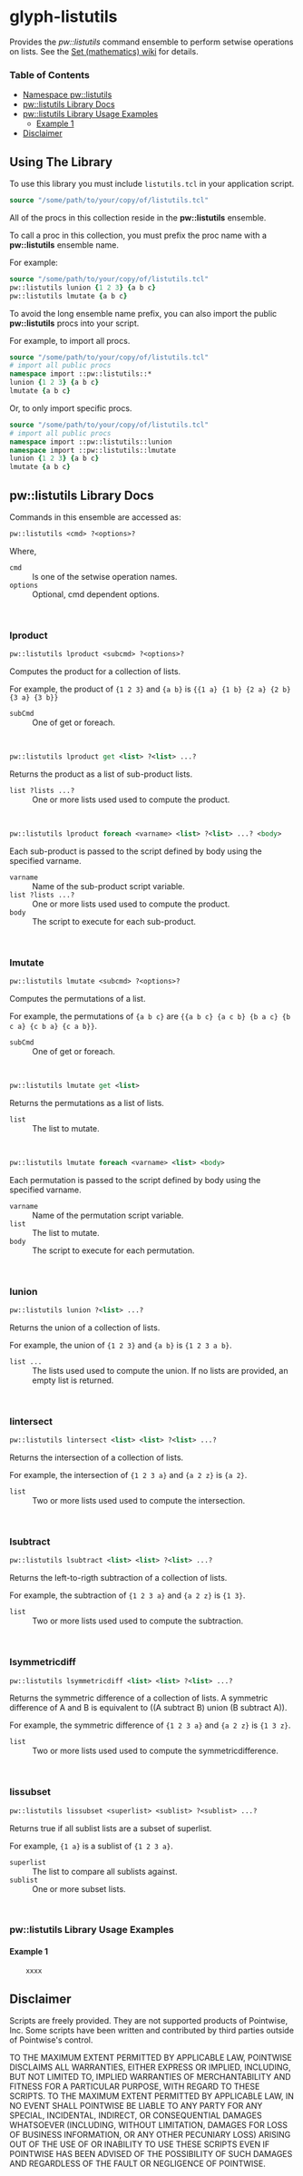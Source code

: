 # glyph-listutils

Provides the *pw::listutils* command ensemble to perform setwise operations on
lists. See the [Set (mathematics) wiki][SetWiki] for details.

### Table of Contents
* [Namespace pw::listutils](#namespace-pwlistutils)
* [pw::listutils Library Docs](#pwlistutils-library-docs)
* [pw::listutils Library Usage Examples](#pwlistutils-library-usage-examples)
    * [Example 1](#example-1)
* [Disclaimer](#disclaimer)


## Using The Library

To use this library you must include `listutils.tcl` in your application script.

```Tcl
source "/some/path/to/your/copy/of/listutils.tcl"
```

All of the procs in this collection reside in the **pw::listutils** ensemble.

To call a proc in this collection, you must prefix the proc name with a **pw::listutils** ensemble name.

For example:
```Tcl
source "/some/path/to/your/copy/of/listutils.tcl"
pw::listutils lunion {1 2 3} {a b c}
pw::listutils lmutate {a b c}
```

To avoid the long ensemble name prefix, you can also import the public **pw::listutils** procs into your script.

For example, to import all procs.
```Tcl
source "/some/path/to/your/copy/of/listutils.tcl"
# import all public procs
namespace import ::pw::listutils::*
lunion {1 2 3} {a b c}
lmutate {a b c}
```

Or, to only import specific procs.
```Tcl
source "/some/path/to/your/copy/of/listutils.tcl"
# import all public procs
namespace import ::pw::listutils::lunion
namespace import ::pw::listutils::lmutate
lunion {1 2 3} {a b c}
lmutate {a b c}
```


## pw::listutils Library Docs

Commands in this ensemble are accessed as:

```Tcl
pw::listutils <cmd> ?<options>?
```
Where,
<dl>
  <dt><code>cmd</code></dt>
  <dd>Is one of the setwise operation names.</dd>
  <dt><code>options</code></dt>
  <dd>Optional, cmd dependent options.</dd>
</dl>
<br/>

### lproduct

```Tcl
pw::listutils lproduct <subcmd> ?<options>?
```
Computes the product for a collection of lists.

For example, the product of `{1 2 3}` and `{a b}` is
`{{1 a} {1 b} {2 a} {2 b} {3 a} {3 b}}`

<dl>
  <dt><code>subCmd</code></dt>
  <dd>One of get or foreach.</dd>
</dl>
<br/>

```Tcl
pw::listutils lproduct get <list> ?<list> ...?
```
Returns the product as a list of sub-product lists.
<dl>
  <dt><code>list ?lists ...?</code></dt>
  <dd>One or more lists used used to compute the product.</dd>
</dl>
<br/>

```Tcl
pw::listutils lproduct foreach <varname> <list> ?<list> ...? <body>
```
Each sub-product is passed to the script defined by body using the specified
varname.

<dl>
  <dt><code>varname</code></dt>
  <dd>Name of the sub-product script variable.</dd>
  <dt><code>list ?lists ...?</code></dt>
  <dd>One or more lists used used to compute the product.</dd>
  <dt><code>body</code></dt>
  <dd>The script to execute for each sub-product.</dd>
</dl>
<br/>

### lmutate

```Tcl
pw::listutils lmutate <subcmd> ?<options>?
```
Computes the permutations of a list.

For example, the permutations of `{a b c}` are `{{a b c} {a c b} {b a c} {b c a}
{c b a} {c a b}}`.

<dl>
  <dt><code>subCmd</code></dt>
  <dd>One of get or foreach.</dd>
</dl>
<br/>

```Tcl
pw::listutils lmutate get <list>
```
Returns the permutations as a list of lists.
<dl>
  <dt><code>list</code></dt>
  <dd>The list to mutate.</dd>
</dl>
<br/>

```Tcl
pw::listutils lmutate foreach <varname> <list> <body>
```
Each permutation is passed to the script defined by body using the specified
varname.

<dl>
  <dt><code>varname</code></dt>
  <dd>Name of the permutation script variable.</dd>
  <dt><code>list</code></dt>
  <dd>The list to mutate.</dd>
  <dt><code>body</code></dt>
  <dd>The script to execute for each permutation.</dd>
</dl>
<br/>

### lunion

```Tcl
pw::listutils lunion ?<list> ...?
```
Returns the union of a collection of lists.

For example, the union of `{1 2 3}` and `{a b}` is `{1 2 3 a b}`.
<dl>
  <dt><code>list ...</code></dt>
  <dd>The lists used used to compute the union. If no lists are provided, an
  empty list is returned.</dd>
</dl>
<br/>

### lintersect

```Tcl
pw::listutils lintersect <list> <list> ?<list> ...?
```
Returns the intersection of a collection of lists.

For example, the intersection of `{1 2 3 a}` and `{a 2 z}` is `{a 2}`.
<dl>
  <dt><code>list</code></dt>
  <dd>Two or more lists used used to compute the intersection.</dd>
</dl>
<br/>

### lsubtract

```Tcl
pw::listutils lsubtract <list> <list> ?<list> ...?
```
Returns the left-to-rigth subtraction of a collection of lists.

For example, the subtraction of `{1 2 3 a}` and `{a 2 z}` is `{1 3}`.
<dl>
  <dt><code>list</code></dt>
  <dd>Two or more lists used used to compute the subtraction.</dd>
</dl>
<br/>

### lsymmetricdiff

```Tcl
pw::listutils lsymmetricdiff <list> <list> ?<list> ...?
```
Returns the symmetric difference of a collection of lists. A symmetric
difference of A and B is equivalent to ((A subtract B) union (B subtract A)).

For example, the symmetric difference of `{1 2 3 a}` and `{a 2 z}` is `{1 3 z}`.
<dl>
  <dt><code>list</code></dt>
  <dd>Two or more lists used used to compute the symmetricdifference.</dd>
</dl>
<br/>

### lissubset

```Tcl
pw::listutils lissubset <superlist> <sublist> ?<sublist> ...?
```
Returns true if all sublist lists are a subset of superlist.

For example, `{1 a}` is a sublist of `{1 2 3 a}`.
<dl>
  <dt><code>superlist</code></dt>
  <dd>The list to compare all sublists against.</dd>
  <dt><code>sublist</code></dt>
  <dd>One or more subset lists.</dd>
</dl>
<br/>


### pw::listutils Library Usage Examples

#### Example 1

```Tcl
    xxxx
```


## Disclaimer
Scripts are freely provided. They are not supported products of
Pointwise, Inc. Some scripts have been written and contributed by third
parties outside of Pointwise's control.

TO THE MAXIMUM EXTENT PERMITTED BY APPLICABLE LAW, POINTWISE DISCLAIMS
ALL WARRANTIES, EITHER EXPRESS OR IMPLIED, INCLUDING, BUT NOT LIMITED
TO, IMPLIED WARRANTIES OF MERCHANTABILITY AND FITNESS FOR A PARTICULAR
PURPOSE, WITH REGARD TO THESE SCRIPTS. TO THE MAXIMUM EXTENT PERMITTED
BY APPLICABLE LAW, IN NO EVENT SHALL POINTWISE BE LIABLE TO ANY PARTY
FOR ANY SPECIAL, INCIDENTAL, INDIRECT, OR CONSEQUENTIAL DAMAGES
WHATSOEVER (INCLUDING, WITHOUT LIMITATION, DAMAGES FOR LOSS OF BUSINESS
INFORMATION, OR ANY OTHER PECUNIARY LOSS) ARISING OUT OF THE USE OF OR
INABILITY TO USE THESE SCRIPTS EVEN IF POINTWISE HAS BEEN ADVISED OF THE
POSSIBILITY OF SUCH DAMAGES AND REGARDLESS OF THE FAULT OR NEGLIGENCE OF
POINTWISE.

[SetWiki]: http://en.wikipedia.org/wiki/Set_%28mathematics%29
